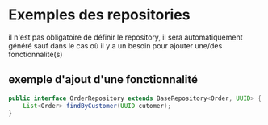 # Exemples des repositories
il n'est pas obligatoire de définir le repository, il sera automatiquement généré sauf dans le cas où il y a un besoin pour ajouter une/des fonctionnalité(s)

## exemple d'ajout d'une fonctionnalité

```java
public interface OrderRepository extends BaseRepository<Order, UUID> {
	List<Order> findByCustomer(UUID cutomer);
}
```
